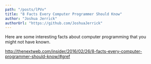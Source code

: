 ```yaml
---
path: "/posts/lPVv"
title: "8 Facts Every Computer Programmer Should Know"
author: "Joshua Jerrick"
authorUrl: "https://github.com/JoshuaJerrick"
---
```


Here are some interesting facts about computer programming that you might not have known. 

http://thenextweb.com/insider/2016/02/26/8-facts-every-computer-programmer-should-know/#gref
